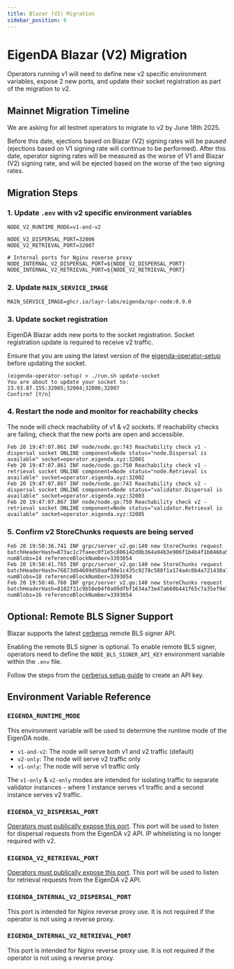 ```yaml
---
title: Blazar (V2) Migration
sidebar_position: 6
---
```


# EigenDA Blazar (V2) Migration

Operators running v1 will need to define new v2 specific environment variables, expose 2 new ports, and update their socket registration as part of the migration to v2.

## Mainnet Migration Timeline
We are asking for all testnet operators to migrate to v2 by June 18th 2025.

Before this date, ejections based on Blazar (V2) signing rates will be paused (ejections based on V1 signing rate will continue to be performed). After this date, operator signing rates will be measured as the worse of V1 and Blazar (V2) signing rate, and will be ejected based on the worse of the two signing rates.

## Migration Steps
### 1. Update `.env` with v2 specific environment variables
```
NODE_V2_RUNTIME_MODE=v1-and-v2

NODE_V2_DISPERSAL_PORT=32006
NODE_V2_RETRIEVAL_PORT=32007

# Internal ports for Nginx reverse proxy
NODE_INTERNAL_V2_DISPERSAL_PORT=${NODE_V2_DISPERSAL_PORT}
NODE_INTERNAL_V2_RETRIEVAL_PORT=${NODE_V2_RETRIEVAL_PORT}
```

### 2. Update `MAIN_SERVICE_IMAGE`
```
MAIN_SERVICE_IMAGE=ghcr.io/layr-labs/eigenda/opr-node:0.9.0
```

### 3. Update socket registration
EigenDA Blazar adds new ports to the socket registration. Socket registration update is required to receive v2 traffic.

Ensure that you are using the latest version of the [eigenda-operator-setup](https://github.com/Layr-Labs/eigenda-operator-setup/releases) before updating the socket.
```
(eigenda-operator-setup) > ./run.sh update-socket
You are about to update your socket to: 23.93.87.155:32005;32004;32006;32007
Confirm? [Y/n]
```

### 4. Restart the node and monitor for reachability checks
The node will check reachability of v1 & v2 sockets. If reachability checks are failing, check that the new ports are open and accessible.
```
Feb 20 19:47:07.861 INF node/node.go:743 Reachability check v1 - dispersal socket ONLINE component=Node status="node.Dispersal is available" socket=operator.eigenda.xyz:32001
Feb 20 19:47:07.861 INF node/node.go:750 Reachability check v1 - retrieval socket ONLINE component=Node status="node.Retrieval is available" socket=operator.eigenda.xyz:32002
Feb 20 19:47:07.867 INF node/node.go:743 Reachability check v2 - dispersal socket ONLINE component=Node status="validator.Dispersal is available" socket=operator.eigenda.xyz:32003
Feb 20 19:47:07.867 INF node/node.go:750 Reachability check v2 - retrieval socket ONLINE component=Node status="validator.Retrieval is available" socket=operator.eigenda.xyz:32005
```

### 5. Confirm v2 StoreChunks requests are being served
```
Feb 20 19:50:36.741 INF grpc/server_v2.go:140 new StoreChunks request batchHeaderHash=873ac1c7faeec0f1e5c886142d0b364a94b3e906f1b4b4f1b0466a5f79cecefb numBlobs=14 referenceBlockNumber=3393054
Feb 20 19:50:41.765 INF grpc/server_v2.go:140 new StoreChunks request batchHeaderHash=76873d64609d50aaf90e1c435c9278c588f1a174a4c0b4a721438a7d44bb2f1e numBlobs=18 referenceBlockNumber=3393054
Feb 20 19:50:46.760 INF grpc/server_v2.go:140 new StoreChunks request batchHeaderHash=8182f31c9b58e04f0a09dfbf1634a73e47a660b441f65c7a35ef9e7afd064493 numBlobs=16 referenceBlockNumber=3393054

```

## Optional: Remote BLS Signer Support
Blazar supports the latest [cerberus](https://github.com/Layr-Labs/cerberus) remote BLS signer API.

Enabling the remote BLS signer is optional. To enable remote BLS signer, operators need to define the `NODE_BLS_SIGNER_API_KEY` environment variable within the `.env` file.

Follow the steps from the [cerberus setup guide](https://github.com/Layr-Labs/cerberus?tab=readme-ov-file#remote-signer-implementation-of-cerberus-api) to create an API key.

## Environment Variable Reference

### `EIGENDA_RUNTIME_MODE`
This environment variable will be used to determine the runtime mode of the EigenDA node.

- `v1-and-v2`: The node will serve both v1 and v2 traffic (default)
- `v2-only`: The node will serve v2 traffic only
- `v1-only`: The node will serve v1 traffic only

The `v1-only` & `v2-only` modes are intended for isolating traffic to separate validator instances - where 1 instance serves v1 traffic and a second instance serves v2 traffic.

### `EIGENDA_V2_DISPERSAL_PORT`
<ins>Operators must publically expose this port</ins>. This port will be used to listen for dispersal requests from the EigenDA v2 API. IP whitelisting is no longer required with v2.

### `EIGENDA_V2_RETRIEVAL_PORT`
<ins>Operators must publically expose this port</ins>. This port will be used to listen for retrieval requests from the EigenDA v2 API. 

### `EIGENDA_INTERNAL_V2_DISPERSAL_PORT`
This port is intended for Nginx reverse proxy use. It is not required if the operator is not using a reverse proxy.

### `EIGENDA_INTERNAL_V2_RETRIEVAL_PORT`
This port is intended for Nginx reverse proxy use. It is not required if the operator is not using a reverse proxy.

